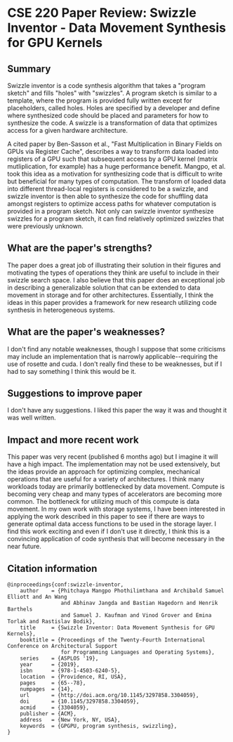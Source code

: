 # CSE 220 Paper Review: Swizzle Inventor - Data Movement Synthesis for GPU Kernels


## Summary

Swizzle inventor is a code synthesis algorithm that takes a "program sketch" and fills "holes" with "swizzles".
A program sketch is similar to a template, where the program is provided fully written except for placeholders,
called holes. Holes are specified by a developer and define where synthesized code should be placed and parameters
for how to synthesize the code. A swizzle is a transformation of data that optimizes access for a given hardware
architecture.

A cited paper by Ben-Sasson et al., "Fast Multiplication in Binary Fields on GPUs via Register Cache", describes
a way to transform data loaded into registers of a GPU such that subsequent access by a GPU kernel (matrix
mutliplication, for example) has a huge performance benefit. Mangpo, et al. took this idea as a motivation for
synthesizing code that is difficult to write but beneficial for many types of computation. The transform of loaded
data into different thread-local registers is considered to be a swizzle, and swizzle inventor is then able to
synthesize the code for shuffling data amongst registers to optimize access paths for whatever computation is
provided in a program sketch. Not only can swizzle inventor synthesize swizzles for a program sketch, it can find
relatively optimized swizzles that were previously unknown.


## What are the paper's strengths?

The paper does a great job of illustrating their solution in their figures and motivating the types of operations
they think are useful to include in their swizzle search space. I also believe that this paper does an exceptional
job in describing a generalizable solution that can be extended to data movement in storage and for other architectures.
Essentially, I think the ideas in this paper provides a framework for new research utilizing code synthesis in
heterogeneous systems.


## What are the paper's weaknesses?

I don't find any notable weaknesses, though I suppose that some criticisms may include an implementation that is narrowly
applicable--requiring the use of rosette and cuda. I don't really find these to be weaknesses, but if I had to say something
I think this would be it.


## Suggestions to improve paper

I don't have any suggestions. I liked this paper the way it was and thought it was well written.


## Impact and more recent work

This paper was very recent (published 6 months ago) but I imagine it will have a high impact. The implementation may
not be used extensively, but the ideas provide an approach for optimizing complex, mechanical operations that are
useful for a variety of architectures. I think many workloads today are primarily bottlenecked by data movement. Compute
is becoming very cheap and many types of accelerators are becoming more common. The bottleneck for utilizing much
of this compute is data movement. In my own work with storage systems, I have been interested in applying the work
described in this paper to see if there are ways to generate optimal data access functions to be used in the storage
layer. I find this work exciting and even if I don't use it directly, I think this is a convincing application of
code synthesis that will become necessary in the near future.


## Citation information

    @inproceedings{conf:swizzle-inventor,
        author    = {Phitchaya Mangpo Phothilimthana and Archibald Samuel Elliott and An Wang
                     and Abhinav Jangda and Bastian Hagedorn and Henrik Barthels
                     and Samuel J. Kaufman and Vinod Grover and Emina Torlak and Rastislav Bodik},
        title     = {Swizzle Inventor: Data Movement Synthesis for GPU Kernels},
        booktitle = {Proceedings of the Twenty-Fourth International Conference on Architectural Support
                     for Programming Languages and Operating Systems},
        series    = {ASPLOS '19},
        year      = {2019},
        isbn      = {978-1-4503-6240-5},
        location  = {Providence, RI, USA},
        pages     = {65--78},
        numpages  = {14},
        url       = {http://doi.acm.org/10.1145/3297858.3304059},
        doi       = {10.1145/3297858.3304059},
        acmid     = {3304059},
        publisher = {ACM},
        address   = {New York, NY, USA},
        keywords  = {GPGPU, program synthesis, swizzling},
    }
